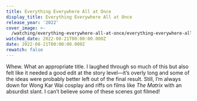```yaml
---
title: Everything Everywhere All at Once
display_title: Everything Everywhere All at Once
release_year: '2022'
cover_image: >-
  /watching/everything-everywhere-all-at-once/everything-everywhere-all-at-once.jpg
watched_date: 2022-08-21T00:00:00.000Z
date: 2022-08-21T00:00:00.000Z
rewatch: false
---
```

Whew. What an appropriate title. I laughed through so much of this but also felt like it needed a good edit at the story level—it’s overly long and some of the ideas were probably better left out of the final result. Still, I’m always down for Wong Kar Wai cosplay and riffs on films like _The Matrix_ with an absurdist slant. I can’t believe some of these scenes got filmed!
